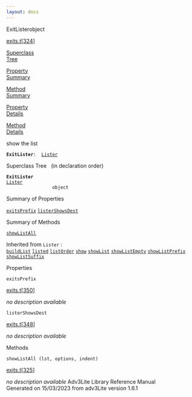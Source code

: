 ```yaml
---
layout: docs
---
```

<span class="title">ExitLister</span><span class="type">object</span>

[exits.t](../file/exits.t.html)\[[324](../source/exits.t.html#324)\]

[Superclass  
Tree](#_SuperClassTree_)

[Property  
Summary](#_PropSummary_)

[Method  
Summary](#_MethodSummary_)

[Property  
Details](#_Properties_)

[Method  
Details](#_Methods_)



show the list

**`ExitLister`**` :   `[`Lister`](../object/Lister.html)



<span id="_SuperClassTree_"></span>



<span class="hdln">Superclass Tree</span>   (in declaration order)



**`ExitLister`**  
[`Lister`](../object/Lister.html)  
`                 object`  
<span id="_PropSummary_"></span>



<span class="hdln">Summary of Properties</span>  



[`exitsPrefix`](#exitsPrefix) [`listerShowsDest`](#listerShowsDest)



<span id="_MethodSummary_"></span>



<span class="hdln">Summary of Methods</span>  



[`showListAll`](#showListAll)

Inherited from `Lister` :  
[`buildList`](../object/Lister.html#buildList) [`listed`](../object/Lister.html#listed) [`listOrder`](../object/Lister.html#listOrder) [`show`](../object/Lister.html#show) [`showList`](../object/Lister.html#showList) [`showListEmpty`](../object/Lister.html#showListEmpty) [`showListPrefix`](../object/Lister.html#showListPrefix) [`showListSuffix`](../object/Lister.html#showListSuffix)

<span id="_Properties_"></span>



<span class="hdln">Properties</span>  



<span id="exitsPrefix"></span>

`exitsPrefix`

[exits.t](../file/exits.t.html)\[[350](../source/exits.t.html#350)\]



*no description available*



<span id="listerShowsDest"></span>

`listerShowsDest`

[exits.t](../file/exits.t.html)\[[348](../source/exits.t.html#348)\]



*no description available*



<span id="_Methods_"></span>



<span class="hdln">Methods</span>  



<span id="showListAll"></span>

`showListAll (lst, options, indent)`

[exits.t](../file/exits.t.html)\[[325](../source/exits.t.html#325)\]



*no description available*
Adv3Lite Library Reference Manual  
Generated on 15/03/2023 from adv3Lite version 1.6.1



